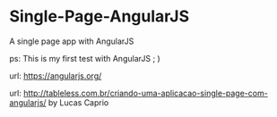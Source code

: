Single-Page-AngularJS
=====================

A single page app with AngularJS

ps: This is my first test with AngularJS ; )

url: https://angularjs.org/

url: http://tableless.com.br/criando-uma-aplicacao-single-page-com-angularjs/ by Lucas Caprio
